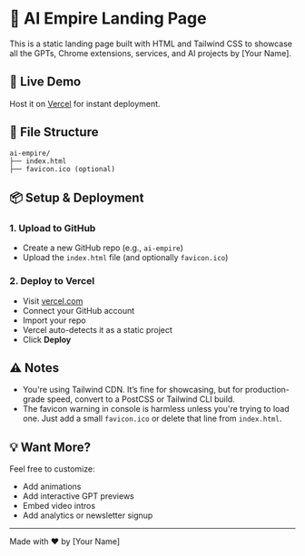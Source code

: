 # 🧠 AI Empire Landing Page

This is a static landing page built with HTML and Tailwind CSS to showcase all the GPTs, Chrome extensions, services, and AI projects by [Your Name].

## 🚀 Live Demo
Host it on [Vercel](https://vercel.com/) for instant deployment.

## 📁 File Structure

```
ai-empire/
├── index.html
├── favicon.ico (optional)
```

## 📦 Setup & Deployment

### 1. Upload to GitHub
- Create a new GitHub repo (e.g., `ai-empire`)
- Upload the `index.html` file (and optionally `favicon.ico`)

### 2. Deploy to Vercel
- Visit [vercel.com](https://vercel.com)
- Connect your GitHub account
- Import your repo
- Vercel auto-detects it as a static project
- Click **Deploy**

## ⚠️ Notes
- You're using Tailwind CDN. It’s fine for showcasing, but for production-grade speed, convert to a PostCSS or Tailwind CLI build.
- The favicon warning in console is harmless unless you're trying to load one. Just add a small `favicon.ico` or delete that line from `index.html`.

## 💡 Want More?
Feel free to customize:
- Add animations
- Add interactive GPT previews
- Embed video intros
- Add analytics or newsletter signup

---

Made with ❤️ by [Your Name]